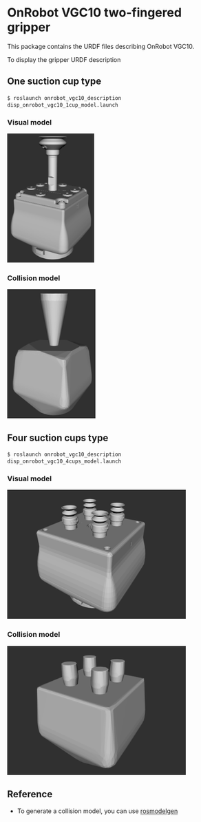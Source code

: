 # OnRobot VGC10 two-fingered gripper

This package contains the URDF files describing OnRobot VGC10.

To display the gripper URDF description

## One suction cup type
```
$ roslaunch onrobot_vgc10_description disp_onrobot_vgc10_1cup_model.launch 
```

### Visual model
<img src="images/visual_1cup.png" height="300">  

### Collision model
<img src="images/collision_1cup.png" height="300">  

## Four suction cups type
```
$ roslaunch onrobot_vgc10_description disp_onrobot_vgc10_4cups_model.launch 
```

### Visual model
<img src="images/visual_4cups.png" height="300">  

### Collision model
<img src="images/collision_4cups.png" height="300">  

## Reference
- To generate a collision model, you can use [rosmodelgen](https://github.com/takuya-ki/rosmodelgen)

